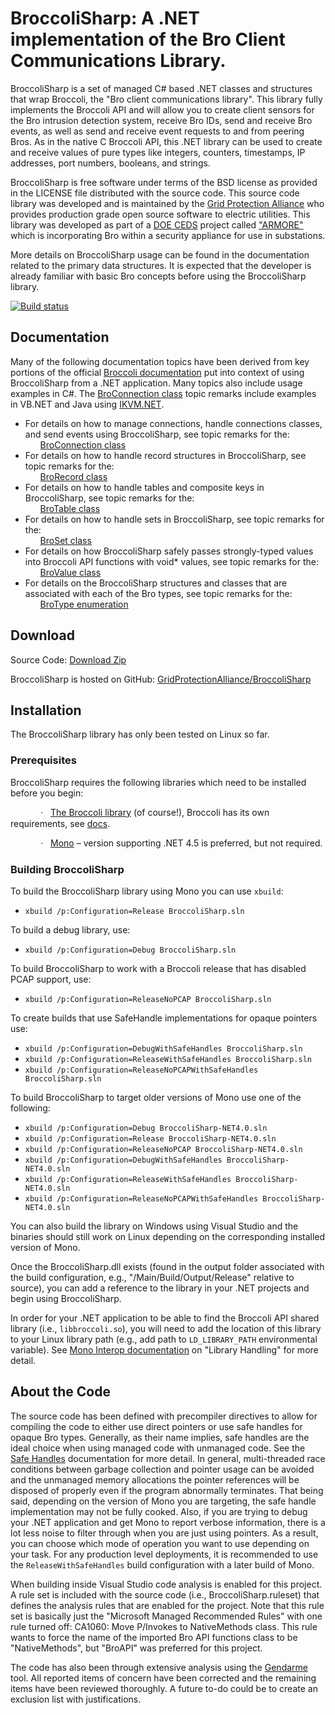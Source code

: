 ﻿<h1>BroccoliSharp: A .NET implementation of the Bro Client Communications Library.</h1>

<p>
    BroccoliSharp is a set of managed C# based .NET classes and structures that wrap
    Broccoli, the "Bro client communications library". This library fully implements
    the Broccoli API and will allow you to create client sensors for the Bro intrusion
    detection system, receive Bro IDs, send and receive Bro events, as well as send
    and receive event requests to and from peering Bros. As in the native C Broccoli
    API, this .NET library can be used to create and receive values of pure types like
    integers, counters, timestamps, IP addresses, port numbers, booleans, and strings.
</p>

<p>
    BroccoliSharp is free software under terms of the BSD license as provided in the LICENSE file
    distributed with the source code. This source code library was developed and is maintained by
    the <a href="https://www.gridprotectionalliance.org">Grid Protection Alliance</a> who provides
    production grade open source software to electric utilities.  This library was developed as
    part of a <a href="http://energy.gov/oe/services/technology-development/energy-delivery-systems-cybersecurity">DOE CEDS</a>
    project called <a href="https://www.controlsystemsroadmap.net/ieRoadmap%20Documents/GPA-ARMORE-CEDS_Peer_Review_2014.pdf">"ARMORE"</a>
    which is incorporating Bro within a security appliance for use in substations.
</p>

<p>
    More details on BroccoliSharp usage can be found in the documentation related to
    the primary data structures. It is expected that the developer is already familiar
    with basic Bro concepts before using the BroccoliSharp library.
</p>

[![Build status](https://ci.appveyor.com/api/projects/status/8jhnn7jjh3qv7qs4?svg=true)](https://ci.appveyor.com/project/ritchiecarroll/broccolisharp)

<h2>Documentation</h2>

<p>
    Many of the following documentation topics have been derived from key portions of the official
    <a href="https://www.bro.org/sphinx/components/broccoli/broccoli-manual.html">Broccoli documentation</a>
    put into context of using BroccoliSharp from a .NET application. Many topics also include usage
    examples in C#. The <a href="http://gridprotectionalliance.github.io/BroccoliSharp/html/T_BroccoliSharp_BroConnection.htm">BroConnection class</a> topic remarks
    include examples in VB.NET and Java using <a href="http://www.ikvm.net/">IKVM.NET</a>.
</p>

<ul>
    <li>
    For details on how to manage connections, handle connections classes, and send events using
    BroccoliSharp, see topic remarks for the:
    <ul style="list-style-type: none">
        <li>
        <a href="http://gridprotectionalliance.github.io/BroccoliSharp/html/T_BroccoliSharp_BroConnection.htm">BroConnection class</a>
        </li>
    </ul>
    </li>
    <li>
    For details on how to handle record structures in BroccoliSharp, see topic remarks for the:
    <ul style="list-style-type: none">
        <li>
        <a href="http://gridprotectionalliance.github.io/BroccoliSharp/html/T_BroccoliSharp_BroRecord.htm">BroRecord class</a>
        </li>
    </ul>
    </li>
    <li>
    For details on how to handle tables and composite keys in BroccoliSharp, see topic remarks for the:
    <ul style="list-style-type: none">
        <li>
        <a href="http://gridprotectionalliance.github.io/BroccoliSharp/html/T_BroccoliSharp_BroTable.htm">BroTable class</a>
        </li>
    </ul>
    </li>
    <li>
    For details on how to handle sets in BroccoliSharp, see topic remarks for the:
    <ul style="list-style-type: none">
        <li>
        <a href="http://gridprotectionalliance.github.io/BroccoliSharp/html/T_BroccoliSharp_BroSet.htm">BroSet class</a>
        </li>
    </ul>
    </li>
    <li>
    For details on how BroccoliSharp safely passes strongly-typed values into Broccoli API functions
    with void* values, see topic remarks for the:
    <ul style="list-style-type: none">
        <li>
        <a href="http://gridprotectionalliance.github.io/BroccoliSharp/html/T_BroccoliSharp_BroValue.htm">BroValue class</a>
        </li>
    </ul>
    </li>
    <li>
    For details on the BroccoliSharp structures and classes that are associated with each of
    the Bro types, see topic remarks for the:
    <ul style="list-style-type: none">
        <li>
        <a href="http://gridprotectionalliance.github.io/BroccoliSharp/html/T_BroccoliSharp_BroType.htm">BroType enumeration</a>
        </li>
    </ul>
    </li>
</ul>

<h2>Download</h2>

<p>
    Source Code: <a href="https://github.com/GridProtectionAlliance/BroccoliSharp/archive/master.zip">Download Zip</a>
</p>

<p>
    BroccoliSharp is hosted on GitHub:
    <a href="https://github.com/GridProtectionAlliance/BroccoliSharp">GridProtectionAlliance/BroccoliSharp</a>
</p>

<h2>Installation</h2>

<p>
    The BroccoliSharp library has only been tested on Linux so far.
</p>

<h3>Prerequisites</h3>

<p>
    BroccoliSharp requires the following libraries which need to be installed before you begin:
</p>

<p style='text-indent: .5in'>
    <span style='font-family: Symbol'>·&#160;</span>&#160;
    <a href="https://www.bro.org/download/">The Broccoli library</a>
    (of course!), Broccoli has its own requirements, see
    <a href="https://www.bro.org/sphinx/components/broccoli/README.html">docs</a>.
</p>

<p style='text-indent: .5in'>
    <span style='font-family: Symbol'>·&#160;</span>&#160;
    <a href="http://www.mono-project.com/download/#download-lin">Mono</a> –
    version supporting .NET 4.5 is preferred, but not required.
</p>

<h3>Building BroccoliSharp</h3>

<p>
    To build the BroccoliSharp library using Mono you can use <code>xbuild</code>:
</p>

<p style='text-indent: .5in'>
    <ul>
    <li>
        <code>xbuild /p:Configuration=Release BroccoliSharp.sln</code>
    </li>
    </ul>          
</p>

<p>
    To build a debug library, use:
</p>

<p style='text-indent: .5in'>
    <ul>
    <li>
        <code>xbuild /p:Configuration=Debug BroccoliSharp.sln</code>
    </li>
    </ul>          
</p>
        
<p>
    To build BroccoliSharp to work with a Broccoli release that has disabled PCAP support, use:
</p>

<p style='text-indent: .5in'>
    <ul>
    <li>
        <code>xbuild /p:Configuration=ReleaseNoPCAP BroccoliSharp.sln</code>
    </li>
    </ul>          
</p>

<p>
    To create builds that use SafeHandle implementations for opaque pointers use:
</p>

<p style='text-indent: .5in'>
    <ul>
    <li>
        <code>xbuild /p:Configuration=DebugWithSafeHandles BroccoliSharp.sln</code>
    </li>
    <li>
        <code>xbuild /p:Configuration=ReleaseWithSafeHandles BroccoliSharp.sln</code>
    </li>
    <li>
        <code>xbuild /p:Configuration=ReleaseNoPCAPWithSafeHandles BroccoliSharp.sln</code>
    </li>
    </ul>
</p>

<p>
    To build BroccoliSharp to target older versions of Mono use one of the following:
</p>

<p style='text-indent: .5in'>
    <ul>
    <li>
        <code>xbuild /p:Configuration=Debug BroccoliSharp-NET4.0.sln</code>
    </li>
    <li>
        <code>xbuild /p:Configuration=Release BroccoliSharp-NET4.0.sln</code>
    </li>
    <li>
        <code>xbuild /p:Configuration=ReleaseNoPCAP BroccoliSharp-NET4.0.sln</code>
    </li>
    <li>
        <code>xbuild /p:Configuration=DebugWithSafeHandles BroccoliSharp-NET4.0.sln</code>
    </li>
    <li>
        <code>xbuild /p:Configuration=ReleaseWithSafeHandles BroccoliSharp-NET4.0.sln</code>
    </li>
    <li>
        <code>xbuild /p:Configuration=ReleaseNoPCAPWithSafeHandles BroccoliSharp-NET4.0.sln</code>
    </li>
    </ul>
</p>

<p>
    You can also build the library on Windows using Visual Studio and the binaries
    should still work on Linux depending on the corresponding installed version of
    Mono.
</p>

<p>
    Once the BroccoliSharp.dll exists (found in the output folder associated with
    the build configuration, e.g., "/Main/Build/Output/Release" relative to source),
    you can add a reference to the library in your .NET projects and begin using
    BroccoliSharp.
</p>

<p>
    In order for your .NET application to be able to find the Broccoli API shared library (i.e.,
    <code>libbroccoli.so</code>), you will need to add the location of this library to your
    Linux library path (e.g., add path to <code>LD_LIBRARY_PATH</code> environmental variable).
    See <a href="http://www.mono-project.com/docs/advanced/pinvoke/">Mono Interop documentation</a> on
    "Library Handling" for more detail.
</p>

<h2>About the Code</h2>

<p>
    The source code has been defined with precompiler directives to allow for compiling the code to
    either use direct pointers or use safe handles for opaque Bro types. Generally, as their name
    implies, safe handles are the ideal choice when using managed code with unmanaged code. See the
    <a href="http://msdn.microsoft.com/en-us/library/fh21e17c(v=vs.110).aspx">Safe Handles</a>
    documentation for more detail. In general, multi-threaded race conditions between garbage collection
    and pointer usage can be avoided and the unmanaged memory allocations the pointer references will
    be disposed of properly even if the program abnormally terminates. That being said, depending on the
    version of Mono you are targeting, the safe handle implementation may not be fully cooked. Also, if
    you are trying to debug your .NET application and get Mono to report verbose information, there is a
    lot less noise to filter through when you are just using pointers. As a result, you can choose which
    mode of operation you want to use depending on your task. For any production level deployments, it is
    recommended to use the <code>ReleaseWithSafeHandles</code> build configuration with a
    later build of Mono.
</p>
        
<p>
    When building inside Visual Studio code analysis is enabled for this project. A rule set is included
    with the source code (i.e., BroccoliSharp.ruleset) that defines the analysis rules that are enabled for
    the project. Note that this rule set is basically just the "Microsoft Managed Recommended Rules" with
    one rule turned off: CA1060: Move P/Invokes to NativeMethods class. This rule wants to force the name
    of the imported Bro API functions class to be "NativeMethods", but "BroAPI" was preferred for this project.
</p>
<p>
    The code has also been through extensive analysis using the
    <a href="http://www.mono-project.com/docs/tools+libraries/tools/gendarme/">Gendarme</a> tool. All reported
    items of concern have been corrected and the remaining items have been reviewed thoroughly. A future to-do
    could be to create an exclusion list with justifications.
</p>